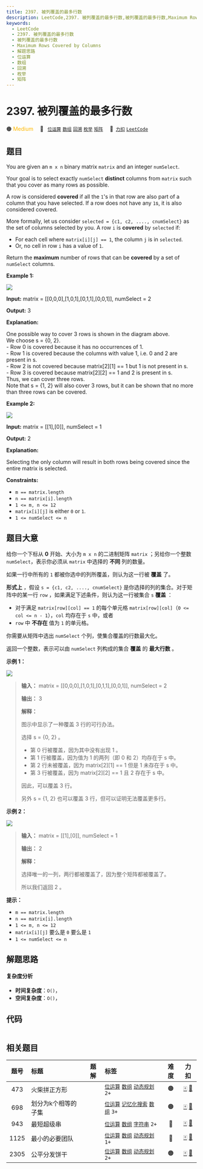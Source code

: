 ```yaml
---
title: 2397. 被列覆盖的最多行数
description: LeetCode,2397. 被列覆盖的最多行数,被列覆盖的最多行数,Maximum Rows Covered by Columns,解题思路,位运算,数组,回溯,枚举,矩阵
keywords:
  - LeetCode
  - 2397. 被列覆盖的最多行数
  - 被列覆盖的最多行数
  - Maximum Rows Covered by Columns
  - 解题思路
  - 位运算
  - 数组
  - 回溯
  - 枚举
  - 矩阵
---
```


# 2397. 被列覆盖的最多行数

🟠 <font color=#ffb800>Medium</font>&emsp; 🔖&ensp; [`位运算`](/tag/bit-manipulation.md) [`数组`](/tag/array.md) [`回溯`](/tag/backtracking.md) [`枚举`](/tag/enumeration.md) [`矩阵`](/tag/matrix.md)&emsp; 🔗&ensp;[`力扣`](https://leetcode.cn/problems/maximum-rows-covered-by-columns) [`LeetCode`](https://leetcode.com/problems/maximum-rows-covered-by-columns)

## 题目

You are given an `m x n` binary matrix `matrix` and an integer `numSelect`.

Your goal is to select exactly `numSelect` **distinct** columns from `matrix`
such that you cover as many rows as possible.

A row is considered **covered** if all the `1`'s in that row are also part of
a column that you have selected. If a row does not have any `1`s, it is also
considered covered.

More formally, let us consider `selected = {c1, c2, ...., cnumSelect}` as the
set of columns selected by you. A row `i` is **covered** by `selected` if:

  * For each cell where `matrix[i][j] == 1`, the column `j` is in `selected`.
  * Or, no cell in row `i` has a value of `1`.

Return the **maximum** number of rows that can be **covered** by a set of
`numSelect` columns.



**Example 1:**

![](https://assets.leetcode.com/uploads/2022/07/14/rowscovered.png)

**Input:** matrix = [[0,0,0],[1,0,1],[0,1,1],[0,0,1]], numSelect = 2

**Output:** 3

**Explanation:**

One possible way to cover 3 rows is shown in the diagram above.  
We choose s = {0, 2}.  
\- Row 0 is covered because it has no occurrences of 1.  
\- Row 1 is covered because the columns with value 1, i.e. 0 and 2 are present
in s.  
\- Row 2 is not covered because matrix[2][1] == 1 but 1 is not present in s.  
\- Row 3 is covered because matrix[2][2] == 1 and 2 is present in s.  
Thus, we can cover three rows.  
Note that s = {1, 2} will also cover 3 rows, but it can be shown that no more
than three rows can be covered.

**Example 2:**

![](https://assets.leetcode.com/uploads/2022/07/14/rowscovered2.png)

**Input:** matrix = [[1],[0]], numSelect = 1

**Output:** 2

**Explanation:**

Selecting the only column will result in both rows being covered since the
entire matrix is selected.



**Constraints:**

  * `m == matrix.length`
  * `n == matrix[i].length`
  * `1 <= m, n <= 12`
  * `matrix[i][j]` is either `0` or `1`.
  * `1 <= numSelect <= n`


## 题目大意

给你一个下标从 **0** 开始、大小为 `m x n` 的二进制矩阵 `matrix` ；另给你一个整数 `numSelect`，表示你必须从
`matrix` 中选择的 **不同** 列的数量。

如果一行中所有的 `1` 都被你选中的列所覆盖，则认为这一行被 **覆盖** 了。

**形式上** ，假设 `s = {c1, c2, ...., cnumSelect}` 是你选择的列的集合。对于矩阵中的某一行 `row`
，如果满足下述条件，则认为这一行被集合 `s` **覆盖** ：

  * 对于满足 `matrix[row][col] == 1` 的每个单元格 `matrix[row][col]`（`0 <= col <= n - 1`），`col` 均存在于 `s` 中，或者
  * `row` 中 **不存在** 值为 `1` 的单元格。

你需要从矩阵中选出 `numSelect` 个列，使集合覆盖的行数最大化。

返回一个整数，表示可以由 `numSelect` 列构成的集合 **覆盖** 的 **最大行数** 。



**示例 1：**

**![](https://assets.leetcode.com/uploads/2022/07/14/rowscovered.png)**

> 
> 
> 
> 
> 
> **输入：** matrix = [[0,0,0],[1,0,1],[0,1,1],[0,0,1]], numSelect = 2
> 
> **输出：** 3
> 
> **解释：**
> 
> 图示中显示了一种覆盖 3 行的可行办法。
> 
> 选择 s = {0, 2} 。
> - 第 0 行被覆盖，因为其中没有出现 1 。
> - 第 1 行被覆盖，因为值为 1 的两列（即 0 和 2）均存在于 s 中。
> - 第 2 行未被覆盖，因为 matrix[2][1] == 1 但是 1 未存在于 s 中。
> - 第 3 行被覆盖，因为 matrix[2][2] == 1 且 2 存在于 s 中。
> 
> 因此，可以覆盖 3 行。
> 
> 另外 s = {1, 2} 也可以覆盖 3 行，但可以证明无法覆盖更多行。

**示例 2：**

**![](https://assets.leetcode.com/uploads/2022/07/14/rowscovered2.png)**

> 
> 
> 
> 
> 
> **输入：** matrix = [[1],[0]], numSelect = 1
> 
> **输出：** 2
> 
> **解释：**
> 
> 选择唯一的一列，两行都被覆盖了，因为整个矩阵都被覆盖了。
> 
> 所以我们返回 2 。
> 
> 



**提示：**

  * `m == matrix.length`
  * `n == matrix[i].length`
  * `1 <= m, n <= 12`
  * `matrix[i][j]` 要么是 `0` 要么是 `1`
  * `1 <= numSelect <= n`


## 解题思路

#### 复杂度分析

- **时间复杂度**：`O()`，
- **空间复杂度**：`O()`，

## 代码

```javascript

```

## 相关题目

<!-- prettier-ignore -->
| 题号 | 标题 | 题解 | 标签 | 难度 | 力扣 |
| :------: | :------ | :------: | :------ | :------: | :------: |
| 473 | 火柴拼正方形 |  |  [`位运算`](/tag/bit-manipulation.md) [`数组`](/tag/array.md) [`动态规划`](/tag/dynamic-programming.md) `2+` | 🟠 | [🀄️](https://leetcode.cn/problems/matchsticks-to-square) [🔗](https://leetcode.com/problems/matchsticks-to-square) |
| 698 | 划分为k个相等的子集 |  |  [`位运算`](/tag/bit-manipulation.md) [`记忆化搜索`](/tag/memoization.md) [`数组`](/tag/array.md) `3+` | 🟠 | [🀄️](https://leetcode.cn/problems/partition-to-k-equal-sum-subsets) [🔗](https://leetcode.com/problems/partition-to-k-equal-sum-subsets) |
| 943 | 最短超级串 |  |  [`位运算`](/tag/bit-manipulation.md) [`数组`](/tag/array.md) [`字符串`](/tag/string.md) `2+` | 🔴 | [🀄️](https://leetcode.cn/problems/find-the-shortest-superstring) [🔗](https://leetcode.com/problems/find-the-shortest-superstring) |
| 1125 | 最小的必要团队 |  |  [`位运算`](/tag/bit-manipulation.md) [`数组`](/tag/array.md) [`动态规划`](/tag/dynamic-programming.md) `1+` | 🔴 | [🀄️](https://leetcode.cn/problems/smallest-sufficient-team) [🔗](https://leetcode.com/problems/smallest-sufficient-team) |
| 2305 | 公平分发饼干 |  |  [`位运算`](/tag/bit-manipulation.md) [`数组`](/tag/array.md) [`动态规划`](/tag/dynamic-programming.md) `2+` | 🟠 | [🀄️](https://leetcode.cn/problems/fair-distribution-of-cookies) [🔗](https://leetcode.com/problems/fair-distribution-of-cookies) |